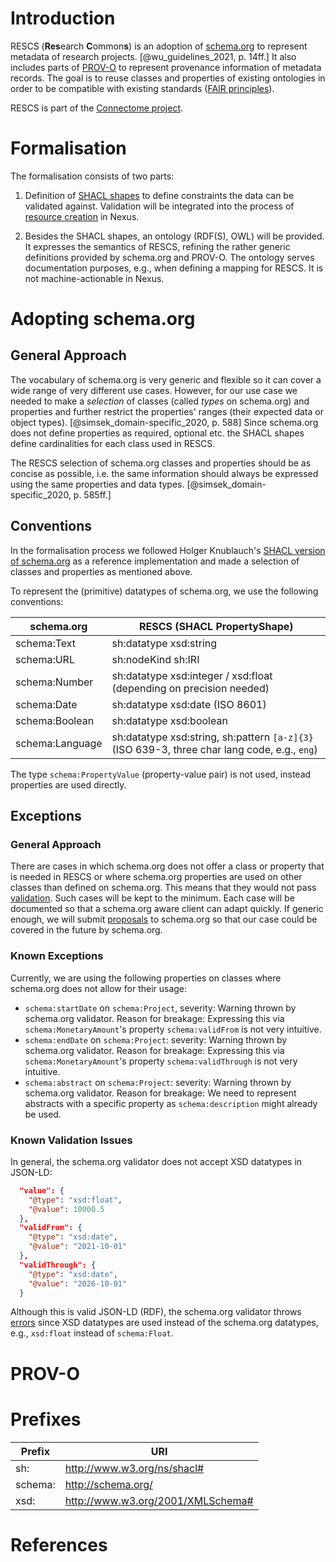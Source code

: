 # Introduction

RESCS (**Res**earch **C**ommon**s**) is an adoption of [schema.org](http://schema.org) 
to represent metadata of research projects. [@wu_guidelines_2021, p. 14ff.] It also includes parts of [PROV-O](https://www.w3.org/TR/prov-o/) 
to represent provenance information of metadata records. 
The goal is to reuse classes and properties of existing ontologies in order to be compatible with existing standards ([FAIR principles](https://www.go-fair.org/fair-principles/)).

RESCS is part of the [Connectome project](https://www.switch.ch/connectome/).

# Formalisation

The formalisation consists of two parts:

1. Definition of [SHACL shapes](https://www.w3.org/TR/shacl/) to define constraints the data can be validated against.
   Validation will be integrated into the process of [resource creation](https://bluebrainnexus.io/docs/delta/api/schemas-api.html) in Nexus.

2. Besides the SHACL shapes, an ontology (RDF(S), OWL) will be provided.
   It expresses the semantics of RESCS, refining the rather generic definitions provided by schema.org and PROV-O.
   The ontology serves documentation purposes, e.g., when defining a mapping for RESCS.
   It is not machine-actionable in Nexus.

# Adopting schema.org

## General Approach

The vocabulary of schema.org is very generic and flexible so it can cover a wide range of very different use cases. 
However, for our use case we needed to make a *selection* of classes (called *types* on schema.org) 
and properties and further restrict the properties' ranges (their expected data or object types). [@simsek_domain-specific_2020, p. 588]
Since schema.org does not define properties as required, optional etc. 
the SHACL shapes define cardinalities for each class used in RESCS.

The RESCS selection of schema.org classes and properties should be as concise as possible,
i.e. the same information should always be expressed using the same properties and data types. [@simsek_domain-specific_2020, p. 585ff.]

## Conventions

In the formalisation process we followed Holger Knublauch's [SHACL version of schema.org](https://datashapes.org/schema) as a reference implementation
and made a selection of classes and properties as mentioned above.

To represent the (primitive) datatypes of schema.org, we use the following conventions:

| schema.org              | RESCS (SHACL PropertyShape)                                                                  |
|-------------------------|----------------------------------------------------------------------------------------------|
| schema:Text             | sh:datatype xsd:string                                                                       |
| schema:URL              | sh:nodeKind sh:IRI                                                                           |
| schema:Number           | sh:datatype xsd:integer / xsd:float (depending on precision needed)                          |
| schema:Date	            | sh:datatype xsd:date (ISO 8601)                                                              |
| schema:Boolean        	 | sh:datatype xsd:boolean                                                                      |
| schema:Language	        | sh:datatype xsd:string, sh:pattern `[a-z]{3}` (ISO 639-3, three char lang code, e.g., `eng`) |

The type `schema:PropertyValue` (property-value pair) is not used, instead properties are used directly.

## Exceptions

### General Approach

There are cases in which schema.org does not offer a class or property that is needed in RESCS 
or where schema.org properties are used on other classes than defined on schema.org.
This means that they would not pass [validation](https://validator.schema.org/).
Such cases will be kept to the minimum. 
Each case will be documented so that a schema.org aware client can adapt quickly. 
If generic enough, we will submit  [proposals](https://github.com/schemaorg/schemaorg#improving-schemas) 
to schema.org so that our case could be covered in the future by schema.org.

### Known Exceptions

Currently, we are using the following properties on classes where schema.org does not allow for their usage:

- `schema:startDate` on `schema:Project`, severity: Warning thrown by schema.org validator. Reason for breakage: Expressing this via `schema:MonetaryAmount`'s property `schema:validFrom` is not very intuitive.
- `schema:endDate` on `schema:Project`: severity: Warning thrown by schema.org validator. Reason for breakage: Expressing this via `schema:MonetaryAmount`'s property `schema:validThrough` is not very intuitive.
- `schema:abstract` on `schema:Project`: severity: Warning thrown by schema.org validator. Reason for breakage: We need to represent abstracts with a specific property as `schema:description` might already be used.

### Known Validation Issues

In general, the schema.org validator does not accept XSD datatypes in JSON-LD:

```json
  "value": {
    "@type": "xsd:float",
    "@value": 10000.5
  },
  "validFrom": {
    "@type": "xsd:date",
    "@value": "2021-10-01"
  },
  "validThrough": {
    "@type": "xsd:date",
    "@value": "2026-10-01"
  }
```

Although this is valid JSON-LD (RDF), the schema.org validator throws [errors](https://github.com/schemaorg/schemaorg/issues/3005)
since XSD datatypes are used instead of the schema.org datatypes, e.g., `xsd:float` instead of `schema:Float`. 

# PROV-O

# Prefixes

| Prefix  | URI |
|---------|-----|
| sh:     | http://www.w3.org/ns/shacl# |
| schema: | http://schema.org/ |
| xsd:    | http://www.w3.org/2001/XMLSchema# |


# References
